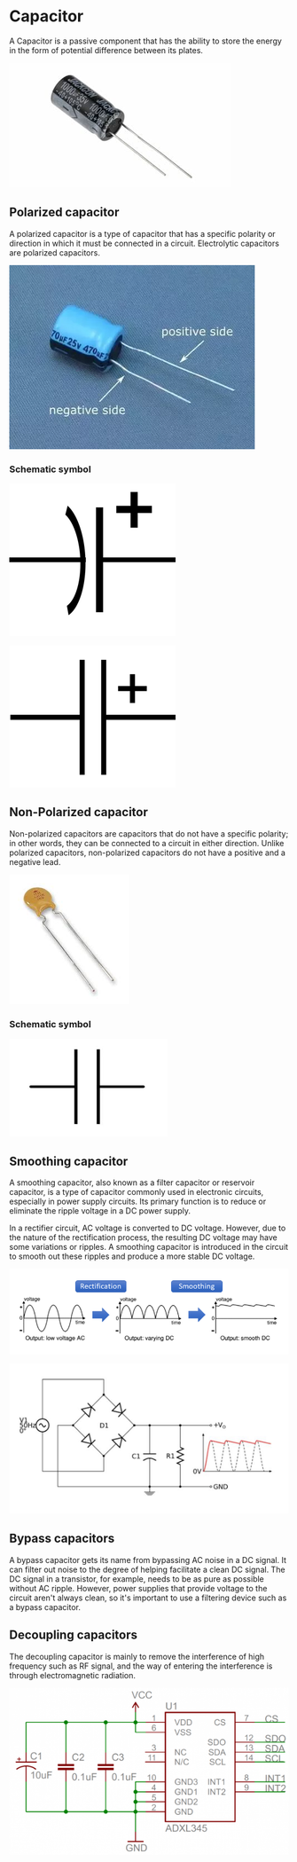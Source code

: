 # Capacitor
A Capacitor is a passive component that has the ability to store the energy in the form of potential difference between its plates.

![capacitor](./assets/capacitor.jpg)

## Polarized capacitor
A polarized capacitor is a type of capacitor that has a specific polarity or direction in which it must be connected in a circuit. Electrolytic capacitors are polarized capacitors.

![capacitor-polarity](./assets/capacitor-polarity.webp)

### Schematic symbol

![polarized capacitor symbol](./assets/polarized-capacitor-symbol.png)

![polarized capacitor symbol 2](./assets/polarized-capacitor-symbol-2.png)

## Non-Polarized capacitor
Non-polarized capacitors are capacitors that do not have a specific polarity; in other words, they can be connected to a circuit in either direction. Unlike polarized capacitors, non-polarized capacitors do not have a positive and a negative lead.

![ceramic capacitor](./assets/ceramic-capacitor.jpeg)

### Schematic symbol

![capacitor symbol](./assets/capacitor-symbol.png)

## Smoothing capacitor
A smoothing capacitor, also known as a filter capacitor or reservoir capacitor, is a type of capacitor commonly used in electronic circuits, especially in power supply circuits. Its primary function is to reduce or eliminate the ripple voltage in a DC power supply.

In a rectifier circuit, AC voltage is converted to DC voltage. However, due to the nature of the rectification process, the resulting DC voltage may have some variations or ripples. A smoothing capacitor is introduced in the circuit to smooth out these ripples and produce a more stable DC voltage.

![smoothing](./assets/rectification-and-smoothing.webp)

![Smoothing capacitor circuit](./assets/smoothing-capacitor-circuit.png)

## Bypass capacitors
A bypass capacitor gets its name from bypassing AC noise in a DC signal. It can filter out noise to the degree of helping facilitate a clean DC signal. The DC signal in a transistor, for example, needs to be as pure as possible without AC ripple. However, power supplies that provide voltage to the circuit aren't always clean, so it's important to use a filtering device such as a bypass capacitor.

## Decoupling capacitors
The decoupling capacitor is mainly to remove the interference of high frequency such as RF signal, and the way of entering the interference is through electromagnetic radiation. 

![decoupling capacitors](./assets/decoupling-capacitors.png)